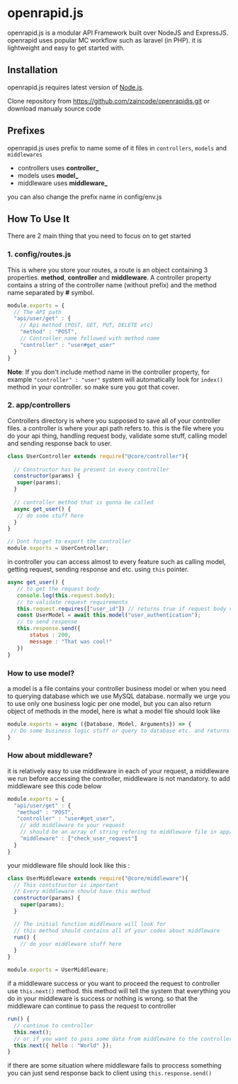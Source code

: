 # openrapid.js

openrapid.js is a modular API Framework built over NodeJS and ExpressJS. openrapid uses popular MC workflow such as laravel (in PHP). it is lightweight and easy to get started with.

## Installation

openrapid.js requires latest version of [Node.js](https://nodejs.org/).

Clone repository from https://github.com/zaincode/openrapidjs.git or download manualy source code


## Prefixes
openrapid.js uses prefix to name some of it files in `controllers`, `models` and `middlewares`
- controllers uses **controller_**
- models uses **model_**
- middleware uses **middleware_**

you can also change the prefix name in config/env.js

## How To Use It

There are 2 main thing that you need to focus on to get started


### 1. config/routes.js
This is where you store your routes, a route is an object containing 3 properties. **method**, **controller** and **middleware**.
A controller property contains a string of the controller name (without prefix) and the method name separated by **#** symbol. 

```javascript
module.exports = {
  // The API path
  "api/user/get" : {
    // Api method (POST, GET, PUT, DELETE etc)
    "method" : "POST",
    // Controller name followed with method name
    "controller" : "user#get_user"
  }
}
```

**Note**: If you don't include method name in the controller property, for example `"controller" : "user"` system will automatically look for `index()` method in your controller. so make sure you got that cover.
### 2. app/controllers
Controllers directory is where you supposed to save all of your controller files. a controller is where your api path refers to. this is the file where you do your api thing, handling request body, validate some stuff, calling model and sending response back to user.

```javascript
class UserController extends require("@core/controller"){
	
  // Constructor has be present in every controller
  constructor(params) {
   super(params);
  }
     
  // controller method that is gonna be called
  async get_user() {
   // do some stuff here
  }
}

// Dont forget to export the controller
module.exports = UserController;
```
in controller you can access almost to every feature such as calling model, getting request, sending response and etc. using `this` pointer.
```javascript 
async get_user() {
   // to get the request body
   console.log(this.request.body);
   // to validate request requirements
   this.request.requires(["user_id"]) // returns true if request body validated
   const UserModel = await this.model("user_authentication");
   // to send response
   this.response.send({
       status : 200,
       message : "That was cool!"
   })
}
```
### How to use model?
a model is a file contains your controller business model or when you need to querying database which we use MySQL database. normally we urge you to use only one business logic per one model, but you can also return object of methods in the model, here is what a model file should look like

```javascript
module.exports = async ({Database, Model, Arguments}) => {
 // Do some business logic stuff or query to database etc. and returns something to controller
}
```
### How about middleware?
it is relatively easy to use middleware in each of your request, a middleware we run before accessing the controller, middleware is not mandatory. to add middleware see this code below

```javascript
module.exports = {
  "api/user/get" : {
   "method" : "POST",
   "controller" : "user#get_user",
    // add middleware to your request
    // should be an array of string refering to middleware file in app/middlewares/
    "middleware" : ["check_user_request"]
  }
}
```
your middleware file should look like this :
```javascript 
class UserMiddleware extends require("@core/middleware"){
  // This contstructor is important
  // Every middleware should have this method
  constructor(params) {
    super(params);
  }

  // The initial function middleware will look for
  // this method should contains all of your codes about middleware
  run() {
    // do your middleware stuff here	
  }
}

module.exports = UserMiddleware;
```
if a middleware success or you want to proceed the request to controller use `this.next()` method. this method will tell the system that everything you do in your middleware is success or nothing is wrong. so that the middleware can continue to pass the request to controller
```javascript 
run() {
  // continue to controller
  this.next();
  // or if you want to pass some data from middleware to the controller
  this.next({ hello : "World" });
}
```
if there are some situation where middleware fails to proccess something you can just send response back to client using `this.response.send()`
